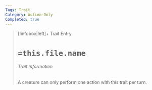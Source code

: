 ```yaml
---
Tags: Trait
Category: Action-Only
Completed: true
---
```

> [!infobox|left]+ Trait Entry
> # `=this.file.name`
> ###### Trait Information
> A creature can only perform one action with this trait per turn.
